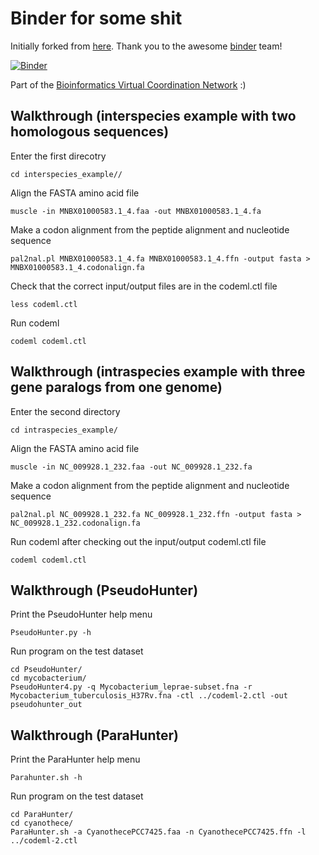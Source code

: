 # Binder for some shit

Initially forked from [here](https://github.com/binder-examples/conda). Thank you to the awesome [binder](https://mybinder.org/) team!

[![Binder](https://mybinder.org/badge_logo.svg)](https://gesis.mybinder.org/binder/v2/gh/Arkadiy-Garber/bvcn-binder-paml/master?urlpath=lab)

Part of the [Bioinformatics Virtual Coordination Network](https://biovcnet.github.io/) :)


## Walkthrough (interspecies example with two homologous sequences)

Enter the first direcotry

    cd interspecies_example//

Align the FASTA amino acid file

    muscle -in MNBX01000583.1_4.faa -out MNBX01000583.1_4.fa

Make a codon alignment from the peptide alignment and nucleotide sequence

    pal2nal.pl MNBX01000583.1_4.fa MNBX01000583.1_4.ffn -output fasta > MNBX01000583.1_4.codonalign.fa

Check that the correct input/output files are in the codeml.ctl file

    less codeml.ctl

Run codeml

    codeml codeml.ctl

## Walkthrough (intraspecies example with three gene paralogs from one genome)

Enter the second directory

    cd intraspecies_example/

Align the FASTA amino acid file

    muscle -in NC_009928.1_232.faa -out NC_009928.1_232.fa

Make a codon alignment from the peptide alignment and nucleotide sequence

    pal2nal.pl NC_009928.1_232.fa NC_009928.1_232.ffn -output fasta > NC_009928.1_232.codonalign.fa

Run codeml after checking out the input/output codeml.ctl file

    codeml codeml.ctl

## Walkthrough (PseudoHunter)

Print the PseudoHunter help menu

    PseudoHunter.py -h

Run program on the test dataset
    
    cd PseudoHunter/
    cd mycobacterium/
    PseudoHunter4.py -q Mycobacterium_leprae-subset.fna -r Mycobacterium_tuberculosis_H37Rv.fna -ctl ../codeml-2.ctl -out pseudohunter_out

## Walkthrough (ParaHunter)

Print the ParaHunter help menu

    Parahunter.sh -h

Run program on the test dataset

    cd ParaHunter/
    cd cyanothece/
    ParaHunter.sh -a CyanothecePCC7425.faa -n CyanothecePCC7425.ffn -l ../codeml-2.ctl

